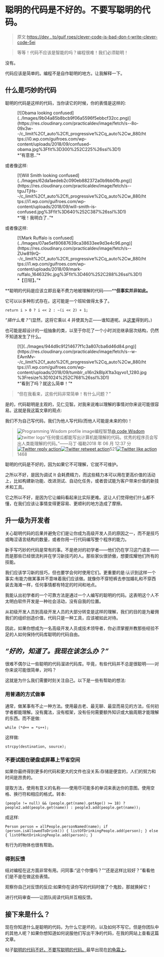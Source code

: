 # 聪明的代码是不好的。不要写聪明的代码。

> 原文:[https://dev . to/guif roes/clever-code-is-bad-don-t-write-clever-code-5ei](https://dev.to/guifroes/clever-code-is-bad-don-t-write-clever-code-5ei)

> 等等！代码不应该是智能的吗？编程很难！我们必须聪明！

没有。

代码应该是简单的。编程不是自作聪明的地方。让我解释一下。

## 什么是巧妙的代码

聪明的代码是这样的代码，当你读它的时候，你的表情是这样的:

<figure>[![Obama looking confused](../Images/9b04a85b8bcb9f06a5596f5ebbcf32cc.png)](https://res.cloudinary.com/practicaldev/image/fetch/s--8o-09x3w--/c_limit%2Cf_auto%2Cfl_progressive%2Cq_auto%2Cw_880/https://i0.wp.com/guifroes.com/wp-content/uploads/2018/09/confused-obama.jpg%3Ffit%3D300%252C225%26ssl%3D1) 

<figcaption>*“有意思..”*</figcaption>

</figure>

或者像这样:

<figure>[![Will Smith looking confused](../Images/62da1aedeb2c090eb882372a0b9bb0fb.png)](https://res.cloudinary.com/practicaldev/image/fetch/s--tguJTjHs--/c_limit%2Cf_auto%2Cfl_progressive%2Cq_auto%2Cw_880/https://i1.wp.com/guifroes.com/wp-content/uploads/2018/09/will-smith-is-confused.jpg%3Ffit%3D640%252C387%26ssl%3D1) 

<figcaption>*“哦！我明白了..”*</figcaption>

</figure>

或者像这样:

<figure>[![Mark Ruffalo is confused](../Images/07ae5ef80687639ca38633ee9d3e4c96.png)](https://res.cloudinary.com/practicaldev/image/fetch/s--ZUw819rQ--/c_limit%2Cf_auto%2Cfl_progressive%2Cq_auto%2Cw_880/https://i1.wp.com/guifroes.com/wp-content/uploads/2018/09/mark-ruffalo_1646329c.jpg%3Ffit%3D460%252C288%26ssl%3D1) 

<figcaption>*【日轻】。”*</figcaption>

</figure>

**聪明的代码是应该立即且毫不费力地被理解的代码——****但事实并非如此。**

它可以以多种形式存在。这可能是一个班轮做得太多了。

```
return i > 0 ? i << 2 : ~(i << 2) + 1; 
```

*“搞什么鬼？”*(显然，这将它乘以 4 并使其为正——谁知道呢。从[这里](https://www.simplethread.com/dont-be-clever/)得到的。)

也可能是超设计的一组抽象的类，以至于你花了一个小时浏览继承层次结构，仍然不知道发生了什么。

<figure>[![](../Images/944d9c91214677f1c3a807cba6d46d84.png)](https://res.cloudinary.com/practicaldev/image/fetch/s--w-EAvnMv--/c_limit%2Cf_auto%2Cfl_progressive%2Cq_auto%2Cw_880/https://i1.wp.com/guifroes.com/wp-content/uploads/2018/09/tumblr_o16n2kBlpX1ta3qyvo1_1280.jpg%3Fresize%3D1024%252C768%26ssl%3D1) 

<figcaption>*“看到了吗？就这么简单！”*</figcaption>

</figure>

> “但在我看来，这些代码非常简单！有什么问题？”

是的，代码聪明是主观的，见仁见智。对我来说难以理解的事情对你来说可能很容易。这就是我这篇文章的观点:

我们不为自己写代码，我们为他人写代码(而他人可能是未来的你)！

> ![Programming Wisdom profile image](../Images/c0e04370043baff7812aa9d1c701cd8f.png)编程智慧[@ code Wisdom](https://dev.to/codewisdom)![twitter logo](../Images/65e26e35707d96169ec8af6b3cbf2003.png)“任何傻瓜都能写出计算机能理解的代码。优秀的程序员会写出人类能理解的代码。”——马丁·福勒2018 年 06 月 12:37 分[![Twitter reply action](../Images/e5d6036ea29f7fc2ceecadd7806ec22d.png)](https://twitter.com/intent/tweet?in_reply_to=1004341385808539649)[![Twitter retweet action](../Images/045a8cb35300a0b869b6787434707687.png)](https://twitter.com/intent/retweet?tweet_id=1004341385808539649)521[![Twitter like action](../Images/1bf915c7b46baf6310d9eb9b48e72a89.png)](https://twitter.com/intent/like?tweet_id=1004341385808539649)1468

聪明的代码是不好的，因为如果它不可理解，它就不可维护。

之所以不好，是因为调试 It 会耗费精力，而这些精力本可以用在更高价值的活动上，比如构建新功能、改进测试、自动化任务，或者尝试能为客户带来价值的新技术和工具。

它之所以不好，是因为它让编码看起来比实际更难。这让人们觉得他们什么都不懂，在我们应该让事情变得更容易、更顺利的地方造成了摩擦。

## 升一级为开发者

关心聪明代码的后果并避免它们是让你成为高级开发人员的原因之一，而不是技巧或晦涩语言结构的数量，或者你用一行代码编写整个程序的能力。

新手写巧妙的代码是常有的事。不是绝对的初学者——他们仍在学习这门语言——而是那些已经很流利并在学习新技巧的人。那些家伙很骄傲，想要炫耀他们所有的技能。

我们应该学习新的技巧，但也要学会何时使用它们。更重要的是:认识到这样一个事实:有能力做某事并不意味着我们应该做。就像你不穿短裤去参加婚礼和不穿西装去海滩一样，任何事情都有特定的时间和地点。

我能认出初学者的一个可靠方法是通过一个人编写的聪明的代码。这表明这个人不太明白软件开发是一种社会活动，没有自我的位置。

从初级开发人员到高级开发人员的大部分转变是这样的理解，我们的目的是为雇佣我们的组织创造价值，代码只是一种工具，应该被如此对待。

因此，如果你想成为一名高级开发人员或技术领导者，你必须掌握并教那些经验不足的人如何保持代码库聪明的代码自由。

## *“好的，知道了。我现在该怎么办？”*

很难不偶尔让一些聪明的代码溜进代码库。毕竟，有些代码并不总是很聪明——对你来说可能很简单，对吗？

这就是为什么我们需要时刻关注自己。以下是一些有帮助的想法:

### **用普通的方式做事**

通常，做某事有不止一种方法。使用最古老、最无聊、最显而易见的方法，任何初学者都能理解。没有魔法，没有框架，没有任何需要额外知识或大脑周期才能理解的东西。而不是做:

```
while (*d++ = *s++); 
```

这样做:

```
strcpy(destination, source); 
```

### **不要试图在硬盘或屏幕上节省空间**

如果你最终得到更多的代码和更大的文件也没关系:存储是便宜的，人们的努力和时间是昂贵的。

提取方法，使用有意义的名称——使用尽可能多的单词来表达你的意图。使用空格、换行符和相应的格式。转本:

```
(people != null) && (people.get(name).getAge() >= 18) ? people2.add(people.get(name)) : people3.add(people.get(name)); 
```

成这样:

```
Person person = allPeople.personNamed(name); if (person.isAllowedToDrink()) { listOfDrinkingPeople.add(person); } else { listOfNotDrinkingPeople.add(person); } 
```

有行为的物体也很有帮助。

### **得到反馈**

结对编程在这方面非常有用。问同事:“这个你懂吗？”“还是这样比较好？”看看他们是不是在做这些表情。

观察你自己对反馈的反应:如果你在读你写的代码时做了个鬼脸，那就换掉它！

进行代码审查——让团队阅读代码并互相反馈。

## 接下来是什么？

现在你知道什么是聪明的代码，为什么它是坏的，以及如何不写它。但是你团队中的其他人呢？如果你想知道如何说服他们写出干净的代码，在我的网站上查看这篇文章。

帖子[聪明的代码不好。不要写聪明的代码。](https://guifroes.com/clever-code-is-bad/)最早出现在[的龟霜上](https://guifroes.com)。